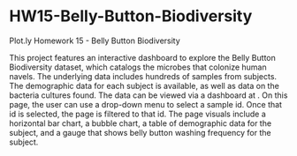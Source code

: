 # HW15-Belly-Button-Biodiversity
Plot.ly Homework 15 - Belly Button Biodiversity

This project features an interactive dashboard to explore the Belly Button Biodiversity dataset, which catalogs the microbes that colonize human navels.  The underlying data includes hundreds of samples from subjects. The demographic data for each subject is available, as well as data on the bacteria cultures found.  The data can be viewed via a dashboard at .   On this page, the user can use a drop-down menu to select a sample id. Once that id is selected, the page is filtered to that id.  The page visuals include a horizontal bar chart, a bubble chart, a table of demographic data for the subject, and a gauge that shows belly button washing frequency for the subject.
